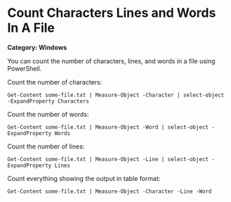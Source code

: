 # Count Characters Lines and Words In A File

__Category: Windows__

You can count the number of characters, lines, and words in a file using PowerShell.

Count the number of characters:

```shell
Get-Content some-file.txt | Measure-Object -Character | select-object -ExpandProperty Characters
```

Count the number of words:

```shell
Get-Content some-file.txt | Measure-Object -Word | select-object -ExpandProperty Words
```

Count the number of lines:

```shell
Get-Content some-file.txt | Measure-Object -Line | select-object -ExpandProperty Lines
```

Count everything showing the output in table format:

```shell
Get-Content some-file.txt | Measure-Object -Character -Line -Word
```
